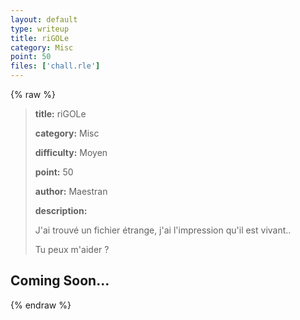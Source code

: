```yaml
---
layout: default
type: writeup
title: riGOLe
category: Misc
point: 50
files: ['chall.rle']
---
```


{% raw %}
> **title:** riGOLe
>
> **category:** Misc
>
> **difficulty:** Moyen
>
> **point:** 50
>
> **author:** Maestran
>
> **description:**
>
> J'ai trouvé un fichier étrange, j'ai l'impression qu'il est vivant..
>
> Tu peux m'aider ?
>
> 

## Coming Soon...

{% endraw %}
